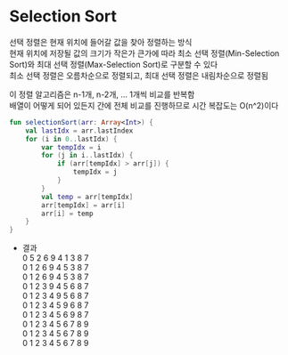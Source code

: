 # Selection Sort

선택 정렬은 현재 위치에 들어갈 값을 찾아 정렬하는 방식  
현재 위치에 저장될 값의 크기가 작은가 큰가에 따라 최소 선택 정렬(Min-Selection Sort)와 최대 선택 정렬(Max-Selection Sort)로 구분할 수 있다  
최소 선택 정렬은 오름차순으로 정렬되고, 최대 선택 정렬은 내림차순으로 정렬됨  

이 정렬 알고리즘은 n-1개, n-2개, ... 1개씩 비교를 반복함  
배열이 어떻게 되어 있든지 간에 전체 비교를 진행하므로 시간 복잡도는 O(n^2)이다

~~~kotlin
fun selectionSort(arr: Array<Int>) {
    val lastIdx = arr.lastIndex
    for (i in 0..lastIdx) {
        var tempIdx = i
        for (j in i..lastIdx) {
            if (arr[tempIdx] > arr[j]) {
                tempIdx = j
            }
        }
        val temp = arr[tempIdx]
        arr[tempIdx] = arr[i]
        arr[i] = temp
    }
}
~~~

- 결과  
0 5 2 6 9 4 1 3 8 7  
0 1 2 6 9 4 5 3 8 7  
0 1 2 6 9 4 5 3 8 7  
0 1 2 3 9 4 5 6 8 7  
0 1 2 3 4 9 5 6 8 7  
0 1 2 3 4 5 9 6 8 7  
0 1 2 3 4 5 6 9 8 7  
0 1 2 3 4 5 6 7 8 9  
0 1 2 3 4 5 6 7 8 9  
0 1 2 3 4 5 6 7 8 9
